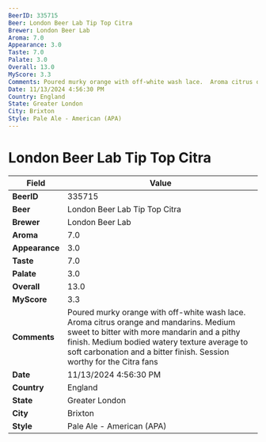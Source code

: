 ```yaml
---
BeerID: 335715
Beer: London Beer Lab Tip Top Citra
Brewer: London Beer Lab
Aroma: 7.0
Appearance: 3.0
Taste: 7.0
Palate: 3.0
Overall: 13.0
MyScore: 3.3
Comments: Poured murky orange with off-white wash lace.  Aroma citrus orange and mandarins.  Medium sweet to bitter with more mandarin and a pithy finish.  Medium bodied watery texture average to soft carbonation and a bitter finish.  Session worthy for the Citra fans
Date: 11/13/2024 4:56:30 PM
Country: England
State: Greater London
City: Brixton
Style: Pale Ale - American (APA)
---
```


# London Beer Lab Tip Top Citra

| Field         | Value |
|---------------|-------|
| **BeerID** | 335715 |
| **Beer** | London Beer Lab Tip Top Citra |
| **Brewer** | London Beer Lab |
| **Aroma** | 7.0 |
| **Appearance** | 3.0 |
| **Taste** | 7.0 |
| **Palate** | 3.0 |
| **Overall** | 13.0 |
| **MyScore** | 3.3 |
| **Comments** | Poured murky orange with off-white wash lace.  Aroma citrus orange and mandarins.  Medium sweet to bitter with more mandarin and a pithy finish.  Medium bodied watery texture average to soft carbonation and a bitter finish.  Session worthy for the Citra fans |
| **Date** | 11/13/2024 4:56:30 PM |
| **Country** | England |
| **State** | Greater London |
| **City** | Brixton |
| **Style** | Pale Ale - American (APA) |

